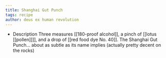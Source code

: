 ```yaml
---
title: Shanghai Gut Punch
tags: recipe
author: deus ex human revolution
---
```


- Description
  Three measures [[180-proof alcohol]], a pinch of [[lotus [[pollen]]]], and a drop of [[red food dye No. 40]]. The Shanghai Gut Punch... about as subtle as its name implies
  (actually pretty decent on the rocks)